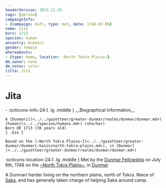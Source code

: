 ```yaml
---
headerVersion: 2023.11.25
tags: [person]
campaignInfo:
- {campaign: dufr, type: met, date: 1748-07-06}
name: Jita
born: 1713
species: human
ancestry: Dunmari
gender: female
whereabouts:
- {type: home, location: ~North Tokra Plains~}
dm_owner: none
dm_notes: color
title: Jita
---
```

# Jita
<div class="grid cards ext-narrow-margin ext-one-column" markdown>
- :octicons-info-24:{ .lg .middle } __Biographical Information__

    A [Dunmari](<../../gazetteer/greater-dunmar/realms/dunmar/dunmar.md>) [human](<../../species/humans.md>) (she/her)  
    Born DR 1713 (36 years old)  
    { .bio }

    Based on the [~North Tokra Plains~](<../../gazetteer/greater-dunmar/dunmari-basin/north-tokra-plains.md>), in [Dunmar](<../../gazetteer/greater-dunmar/realms/dunmar/dunmar.md>)
</div>



:octicons-location-24:{ .lg .middle } Met by the [Dunmar Fellowship](<../pcs/dunmar-fellowship/dunmar-fellowship.md>) on July 6th, 1748 on the [~North Tokra Plains~](<../../gazetteer/greater-dunmar/dunmari-basin/north-tokra-plains.md>), in [Dunmar](<../../gazetteer/greater-dunmar/realms/dunmar/dunmar.md>)  


A Dunmari herder living on the northern plains, north of Tokra. Niece of [Saka](<./saka.md>), and has generally taken charge of helping Saka around camp. 

